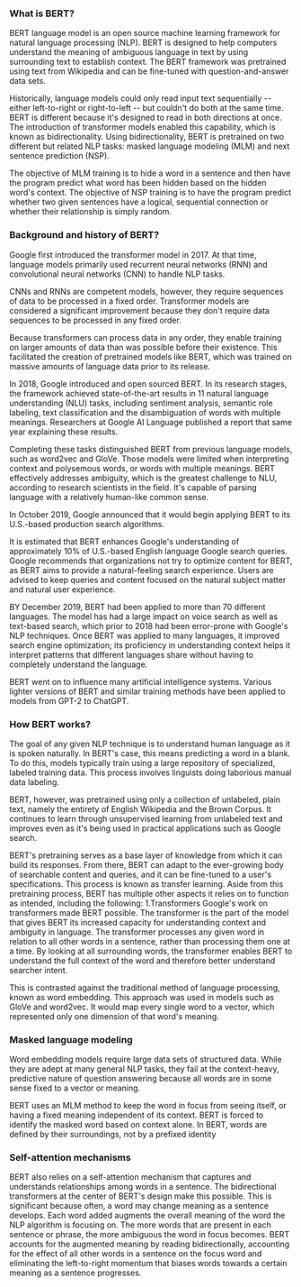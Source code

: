 ### What is BERT?
BERT language model is an open source machine learning framework for natural language processing (NLP). BERT is designed to help computers understand the meaning of ambiguous language in text by using surrounding text to establish context. The BERT framework was pretrained using text from Wikipedia and can be fine-tuned with question-and-answer data sets.

Historically, language models could only read input text sequentially -- either left-to-right or right-to-left -- but couldn't do both at the same time. BERT is different because it's designed to read in both directions at once. The introduction of transformer models enabled this capability, which is known as bidirectionality. Using bidirectionality, BERT is pretrained on two different but related NLP tasks: masked language modeling (MLM) and next sentence prediction (NSP).

The objective of MLM training is to hide a word in a sentence and then have the program predict what word has been hidden based on the hidden word's context. The objective of NSP training is to have the program predict whether two given sentences have a logical, sequential connection or whether their relationship is simply random.

### Background and history of BERT?
Google first introduced the transformer model in 2017. At that time, language models primarily used recurrent neural networks (RNN) and convolutional neural networks (CNN) to handle NLP tasks.

CNNs and RNNs are competent models, however, they require sequences of data to be processed in a fixed order. Transformer models are considered a significant improvement because they don't require data sequences to be processed in any fixed order.

Because transformers can process data in any order, they enable training on larger amounts of data than was possible before their existence. This facilitated the creation of pretrained models like BERT, which was trained on massive amounts of language data prior to its release.

In 2018, Google introduced and open sourced BERT. In its research stages, the framework achieved state-of-the-art results in 11 natural language understanding (NLU) tasks, including sentiment analysis, semantic role labeling, text classification and the disambiguation of words with multiple meanings. Researchers at Google AI Language published a report that same year explaining these results.

Completing these tasks distinguished BERT from previous language models, such as word2vec and GloVe. Those models were limited when interpreting context and polysemous words, or words with multiple meanings. BERT effectively addresses ambiguity, which is the greatest challenge to NLU, according to research scientists in the field. It's capable of parsing language with a relatively human-like common sense.

In October 2019, Google announced that it would begin applying BERT to its U.S.-based production search algorithms.

It is estimated that BERT enhances Google's understanding of approximately 10% of U.S.-based English language Google search queries. Google recommends that organizations not try to optimize content for BERT, as BERT aims to provide a natural-feeling search experience. Users are advised to keep queries and content focused on the natural subject matter and natural user experience.

BY December 2019, BERT had been applied to more than 70 different languages. The model has had a large impact on voice search as well as text-based search, which prior to 2018 had been error-prone with Google's NLP techniques. Once BERT was applied to many languages, it improved search engine optimization; its proficiency in understanding context helps it interpret patterns that different languages share without having to completely understand the language.

BERT went on to influence many artificial intelligence systems. Various lighter versions of BERT and similar training methods have been applied to models from GPT-2 to ChatGPT.

### How BERT works?
The goal of any given NLP technique is to understand human language as it is spoken naturally. In BERT's case, this means predicting a word in a blank. To do this, models typically train using a large repository of specialized, labeled training data. This process involves linguists doing laborious manual data labeling.

BERT, however, was pretrained using only a collection of unlabeled, plain text, namely the entirety of English Wikipedia and the Brown Corpus. It continues to learn through unsupervised learning from unlabeled text and improves even as it's being used in practical applications such as Google search.

BERT's pretraining serves as a base layer of knowledge from which it can build its responses. From there, BERT can adapt to the ever-growing body of searchable content and queries, and it can be fine-tuned to a user's specifications. This process is known as transfer learning. Aside from this pretraining process, BERT has multiple other aspects it relies on to function as intended, including the following:
1.Transformers
Google's work on transformers made BERT possible. The transformer is the part of the model that gives BERT its increased capacity for understanding context and ambiguity in language. The transformer processes any given word in relation to all other words in a sentence, rather than processing them one at a time. By looking at all surrounding words, the transformer enables BERT to understand the full context of the word and therefore better understand searcher intent.

This is contrasted against the traditional method of language processing, known as word embedding. This approach was used in models such as GloVe and word2vec. It would map every single word to a vector, which represented only one dimension of that word's meaning.

### Masked language modeling
Word embedding models require large data sets of structured data. While they are adept at many general NLP tasks, they fail at the context-heavy, predictive nature of question answering because all words are in some sense fixed to a vector or meaning.

BERT uses an MLM method to keep the word in focus from seeing itself, or having a fixed meaning independent of its context. BERT is forced to identify the masked word based on context alone. In BERT, words are defined by their surroundings, not by a prefixed identity 

### Self-attention mechanisms
BERT also relies on a self-attention mechanism that captures and understands relationships among words in a sentence. The bidirectional transformers at the center of BERT's design make this possible. This is significant because often, a word may change meaning as a sentence develops. Each word added augments the overall meaning of the word the NLP algorithm is focusing on. The more words that are present in each sentence or phrase, the more ambiguous the word in focus becomes. BERT accounts for the augmented meaning by reading bidirectionally, accounting for the effect of all other words in a sentence on the focus word and eliminating the left-to-right momentum that biases words towards a certain meaning as a sentence progresses.